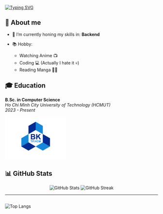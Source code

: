 [![Typing SVG](https://readme-typing-svg.demolab.com?font=Fira+Code&weight=700&size=35&pause=1500&center=true&width=1080&lines=Hi+there%2C+I'm+Hieu)](https://git.io/typing-svg)

## 🚀 About me

- 🌱 I’m currently honing my skills in: **Backend**

- 📚 Hobby:
  - Watching Anime 📺
  - Coding 💻 (Actually I hate it 💀)
  - Reading Manga 📖👀

## 🎓 Education

**B.Sc. in Computer Science**  
*Ho Chi Minh City University of Technology (HCMUT)*  
*2023 - Present*

<p align="left">
  <img src="https://github.com/Chemtor/Chemtor/blob/main/logo_hcmut.png" alt="HCMUT Logo" width="200"/>
</p>

## 📊 GitHub Stats

<p align="center">
  <img src="https://github-readme-stats.vercel.app/api?username=[username-của-bạn]&show_icons=true&theme=radical" alt="GitHub Stats" />
  <img src="https://github-readme-streak-stats.herokuapp.com/?user=[username-của-bạn]&theme=radical" alt="GitHub Streak" />
</p>

---
##
![Top Langs](https://github-readme-stats.vercel.app/api/top-langs/?username=Chemtor&layout=compact&theme=tokyonight)











<!---
Chemtor/Chemtor is a ✨ special ✨ repository because its `README.md` (this file) appears on your GitHub profile.
You can click the Preview link to take a look at your changes.
--->
